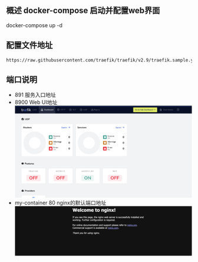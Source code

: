 ## 概述 docker-compose 启动并配置web界面

docker-compose up -d

## 配置文件地址

```shell
https://raw.githubusercontent.com/traefik/traefik/v2.9/traefik.sample.yml
```

## 端口说明

- 891 服务入口地址 
- 8900 Web UI地址
![Image text](https://github.com/zixiliuyue/traefik_learning/blob/main/img/web_ui.jpg)
- my-container 80 nginx的默认端口地址
![Image text](https://github.com/zixiliuyue/traefik_learning/blob/main/img/nginx.jpg)